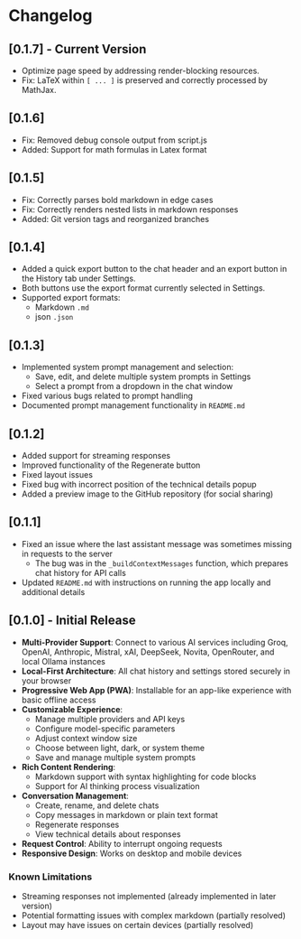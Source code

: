 # Changelog

## [0.1.7] - Current Version

- Optimize page speed by addressing render-blocking resources.
- Fix: LaTeX within `[ ... ]` is preserved and correctly processed by MathJax.

## [0.1.6]

- Fix: Removed debug console output from script.js
- Added: Support for math formulas in Latex format

## [0.1.5]

- Fix: Correctly parses bold markdown in edge cases
- Fix: Correctly renders nested lists in markdown responses
- Added: Git version tags and reorganized branches

## [0.1.4]

- Added a quick export button to the chat header and an export button in the History tab under Settings.
- Both buttons use the export format currently selected in Settings.
- Supported export formats:
  - Markdown `.md`
  - json `.json`

## [0.1.3]

- Implemented system prompt management and selection:
  - Save, edit, and delete multiple system prompts in Settings
  - Select a prompt from a dropdown in the chat window
- Fixed various bugs related to prompt handling
- Documented prompt management functionality in `README.md`

## [0.1.2]

- Added support for streaming responses
- Improved functionality of the Regenerate button
- Fixed layout issues
- Fixed bug with incorrect position of the technical details popup
- Added a preview image to the GitHub repository (for social sharing)

## [0.1.1]

- Fixed an issue where the last assistant message was sometimes missing in requests to the server
  - The bug was in the `_buildContextMessages` function, which prepares chat history for API calls
- Updated `README.md` with instructions on running the app locally and additional details

## [0.1.0] - Initial Release

- **Multi-Provider Support**: Connect to various AI services including Groq, OpenAI, Anthropic, Mistral, xAI, DeepSeek, Novita, OpenRouter, and local Ollama instances
- **Local-First Architecture**: All chat history and settings stored securely in your browser
- **Progressive Web App (PWA)**: Installable for an app-like experience with basic offline access
- **Customizable Experience**:
  - Manage multiple providers and API keys
  - Configure model-specific parameters
  - Adjust context window size
  - Choose between light, dark, or system theme
  - Save and manage multiple system prompts
- **Rich Content Rendering**:
  - Markdown support with syntax highlighting for code blocks
  - Support for AI thinking process visualization
- **Conversation Management**:
  - Create, rename, and delete chats
  - Copy messages in markdown or plain text format
  - Regenerate responses
  - View technical details about responses
- **Request Control**: Ability to interrupt ongoing requests
- **Responsive Design**: Works on desktop and mobile devices

### Known Limitations
- Streaming responses not implemented (already implemented in later version)
- Potential formatting issues with complex markdown (partially resolved)
- Layout may have issues on certain devices (partially resolved)

